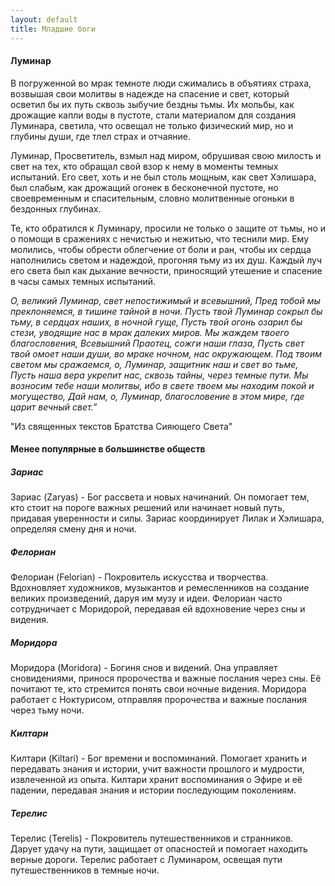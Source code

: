 ```yaml
---
layout: default
title: Младшие боги
---
```


#### Луминар
В погруженной во мрак темноте люди сжимались в объятиях страха, возвышая свои молитвы в надежде на спасение и свет, который осветил бы их путь сквозь зыбучие бездны тьмы. Их мольбы, как дрожащие капли воды в пустоте, стали материалом для создания Луминара, светила, что освещал не только физический мир, но и глубины души, где тлел страх и отчаяние.

Луминар, Просветитель, взмыл над миром, обрушивая свою милость и свет на тех, кто обращал свой взор к нему в моменты темных испытаний. Его свет, хоть и не был столь мощным, как свет Хэлишара, был слабым, как дрожащий огонек в бесконечной пустоте, но своевременным и спасительным, словно молитвенные огоньки в бездонных глубинах.

Те, кто обратился к Луминару, просили не только о защите от тьмы, но и о помощи в сражениях с нечистью и нежитью, что теснили мир. Ему молились, чтобы обрести облегчение от боли и ран, чтобы их сердца наполнились светом и надеждой, прогоняя тьму из их душ. Каждый луч его света был как дыхание вечности, приносящий утешение и спасение в часы самых темных испытаний.

*О, великий Луминар, свет непостижимый и всевышний, Пред тобой мы преклоняемся, в тишине тайной в ночи.
Пусть твой Луминар сокрыл бы тьму, в сердцах наших, в ночной гуще, Пусть твой огонь озарил бы стези, уводящие нас в мрак далеких миров.
Мы жаждем твоего благословения, Всевышний Праотец, сожги наши глаза, Пусть свет твой омоет наши души, во мраке ночном, нас окружающем.
Под твоим светом мы сражаемся, о, Луминар, защитник наш и свет во тьме, Пусть наша вера укрепит нас, сквозь тайны, через темные пути.
Мы возносим тебе наши молитвы, ибо в свете твоем мы находим покой и могущество, Дай нам, о, Луминар, благословение в этом мире, где царит вечный свет.”*

"Из священных текстов Братства Сияющего Света"

#### Менее популярные в большинстве обществ

##### Зариас
Зариас (Zaryas) - Бог рассвета и новых начинаний. Он помогает тем, кто стоит на пороге важных решений или начинает новый путь, придавая уверенности и силы. Зариас координирует Лилак и Хэлишара, определяя смену дня и ночи.

##### Фелориан
Фелориан (Felorian) - Покровитель искусства и творчества. Вдохновляет художников, музыкантов и ремесленников на создание великих произведений, даруя им музу и идеи. Фелориан часто сотрудничает с Моридорой, передавая ей вдохновение через сны и видения.

##### Моридора
Моридора (Moridora) - Богиня снов и видений. Она управляет сновидениями, принося пророчества и важные послания через сны. Её почитают те, кто стремится понять свои ночные видения. Моридора работает с Ноктурисом, отправляя пророчества и важные послания через тьму ночи.

##### Килтари
Килтари (Kiltari) - Бог времени и воспоминаний. Помогает хранить и передавать знания и истории, учит важности прошлого и мудрости, извлеченной из опыта. Килтари хранит воспоминания о Эфире и её падении, передавая знания и истории последующим поколениям.

##### Терелис
Терелис (Terelis) - Покровитель путешественников и странников. Дарует удачу на пути, защищает от опасностей и помогает находить верные дороги. Терелис работает с Луминаром, освещая пути путешественников в темные ночи.


